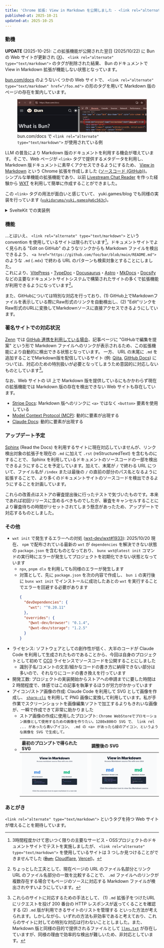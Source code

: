 ```yaml
---
title: 'Chrome 拡張: View in Markdown を公開しました - <link rel="alternate" type="text/markdown"> を使おう'
published-at: 2025-10-21
updated-at: 2025-10-25
---
```


### 動機
**UPDATE** (2025-10-25): この拡張機能が公開された翌日 (2025/10/22) に Bun の Web サイトが更新され ([X](https://x.com/bunjavascript/status/1980796044851245347))、 `<link rel="alternate" type="text/markdown">` のタグが削除された結果、 Bun のドキュメントで View in Markdown 拡張が機能しない状態となっています。

[bun.com/docs](https://bun.com/docs) のようないくつかの Web サイトで、 `<link rel="alternate" type="text/markdown" href="/foo.md">` の形のタグを用いて Markdown 版のページの存在を案内しています。

<figure>
  <img src="static/20251020-example-link-alternate-type-text-markdown.png" alt="bun.com/docs で &lt;link rel=&quot;alternate&quot; type=&quot;text/markdown&quot;&gt; が使用されている例">
  <figcaption>bun.com/docs で <code>&lt;link rel="alternate" type="text/markdown"&gt;</code> が使用されている例</figcaption>
</figure>

LLM の普及により Markdown 版のドキュメントを利用する機会が増えています。そこで、Web ページが `<link>` タグで提供するメタデータを利用し、 Markdown 版ドキュメントに素早くアクセスできるようにするため、 [View in Markdown](https://chromewebstore.google.com/detail/nklegbonbkblciabbopknmnjbfiapkec) という Chrome 拡張を作成しました ([ソースコード (GitHub)](https://github.com/yukidaruma/view-in-markdown))。  
シンプルな単機能の拡張機能であり、以前 [Livestream Chat Reader](./things-i-made-in-2025.md#livestream-chat-reader) を作った経験から [WXT](https://wxt.dev/) を利用して簡単に作成することができました。

この `<link>` タグの用法が面白いと感じていて、 yuki.games/blog でも同様の実装を行っています ([`yukidaruma/yuki.games@a6c563c`](https://github.com/yukidaruma/yuki.games/commit/b31b63bc71427ca255a5c38b01aad10a8fa95147#diff-b7310ac16ea84c71f28fa6506e4805b0ab2d64fedc19642dbb1497e816ecc269R13))。 

<details>
<summary>SvelteKit での実装例</summary>

例えば `/blog/[slug]` のようなページの route に対し `/blog/[slug].md/+server.ts` という [API route](https://svelte.dev/docs/kit/routing#server) を作成すれば、 `/blog/[slug].md` へのアクセス時に Markdown ファイルが表示されるように対応することができます。
```ts
// src/routes/blog/[slug].md/+server.ts
import { error, text } from '@sveltejs/kit';
import type { RequestHandler } from './$types';

export const GET: RequestHandler = async ({ params }) => {
	try {
		const slug = params.slug.replace(/[^a-zA-Z0-9-_]/g, ''); // Sanitize input to prevent directory traversal

		const markdownContent = await import(`../../../../blog.yuki.games/contents/${slug}.md?raw`);

		return text(markdownContent.default, {
			headers: {
				'Content-Type': 'text/markdown; charset=utf-8'
			}
		});
	} catch {
		return error(404, 'Post not found');
	}
};
```
</details>

### 機能
…とはいえ、 `<link rel="alternate" type="text/markdown">` という convention を使用しているサイトは限られています[^1]。ドキュメントサイトでよく見られる "Edit on GitHub" のようなリンクからも Markdown ファイルを検出できるよう、 `<a href="https://github.com/foo/bar/blob/main/README.md">` のような `.md` (`.mdx`) で終わる URL のパターンも検索対象とすることにしました。  
これにより、[VitePress](https://vitepress.dev/)・[TypeDoc](https://typedoc.org/)・[Docusaurus](https://docusaurus.io/)・[Astro](https://astro.build/)・[MkDocs](https://www.mkdocs.org/)・[Docsify](https://docsify.js.org/) などの主要なドキュメントサイトシステムで構築されたサイトの多くで拡張機能が利用できるようになっています[^2]。

また、GitHubについては特別な対応を行っており、(1) GitHub上でMarkdownファイルを表示している際にRaw形式のリンクを自動検出し、(2) "Edit"リンクをRaw形式のURLに変換してMarkdownソースに直接アクセスできるようにしています。

[^1]: 3時間程度かけて思いつく限りの主要なサービス・OSSプロジェクトのドキュメントサイトでテストを実施しましたが、 `<link rel="alternate" type="text/markdown">` を使用しているサイトは 3 つしか見つけることができませんでした (~~[Bun](https://bun.com/docs),~~ [Cloudflare](https://developers.cloudflare.com/), [Vercel](https://vercel.com/docs))。

[^2]: ちょっとした工夫として、現在ページの URL のファイル名部分とリンク URL のファイル名部分の一致を比較することで、 `.md` ファイルへのリンクが複数存在する場合でもページのソースに対応する Markdown ファイルが検出されやすいようにしています。

### 著名サイトでの対応状況
[Zenn](https://zenn.dev/) では [GitHub 連携を利用している場合](https://zenn.dev/zenn/articles/connect-to-github)、記事ページに "GitHubで編集を提案" という形で Markdown ファイルへのリンクが表示されるため、この拡張機能により自動的に検出できる状態となっています。
一方、 URL の末尾に `.md` を追加することでMarkdown版を配信しているサイト (例: [Qiita](https://qiita.com/), [GitHub Docs](https://docs.github.com/)) については、対応のための特別扱いが必要となってしまうため意図的に対応しないものとしています[^3]。

[^3]: これらのサイトに対応するための手法として、 (1) `.md` 拡張子をつけたURLにリクエストを投げ 200 番台の HTTP レスポンスが返ってくることを確認する (2) `.md` 版が利用できるサイトのリストを管理する といった方法が考えられます。しかしながら、いずれの方法も非効率であると考えており、これらのサイトに対しての特別な対応は行わないこととしました。また、 Markdown 版と同様の目的で提供されるファイルとして [`llms.txt`](https://llmstxt.org) が存在していますが、同様の理由で効率的な検出が難しいため、非対応としています。

なお、Web サイトの UI 上で Markdown 版を提供しているにもかかわらず現在の拡張機能では Markdown 版の存在を検出できない Web サイトも存在しています。
- [Stripe Docs](https://docs.stripe.com/get-started/development-environment): Markdown 版へのリンクに `<a>` ではなく `<button>` 要素を使用している
- [Model Context Protocol (MCP)](https://modelcontextprotocol.io/docs/getting-started/intro): 動的に要素が出現する
- [Claude Docs](https://docs.claude.com/en/docs/intro): 動的に要素が出現する

### アップデート予定
[Sphinx](https://www.sphinx-doc.org/en/master/) (Read the Docs) を利用するサイトに現在対応していませんが、リンク検出対象の拡張子を現在の `.md` に加えて `.rst` (reStructuredText) を含むものにすることで、 Sphinx を利用しているドキュメントのソースコードの一部を検出できるようにすることを予定しています。加えて、末尾が `/` で終わる URL について、ファイル名が `/index` または最後の `/` の直前の部分のパス名となるように拡張することで、より多くのドキュメントサイトのソースコードを検出できるようにすることを計画しています。

これらの改善点はストアの審査提出後に行ったテストで気づいたものです。本来であれば初回リリースに含めるべきものでしたが、審査をキャンセルすることにより審査待ちの時間がリセットされてしまう懸念があったため、アップデートで対応するものとしました。

### その他
- `wxt init` で発生するエラーへの対処 ([wxt-dev/wxt#1933](https://github.com/wxt-dev/wxt/issues/1933)): 2025/10/20 現在、 `npm` で配布されている最新の `wxt` が `dependencies` を解決できない状態の `package.json` を含むものとなっており、 `bunx wxt@latest init` コマンドの実行時にエラーが発生してプロジェクトを初期化できない状態となっています
  - `npx`, `pnpm dlx` を利用しても同様のエラーが発生します
  - 対策として、先に `package.json` を次の内容で作成し、 `bun i` の実行後に `bunx wxt init` でインストールに成功したあとの `wxt` を実行することでエラーを回避する必要があります
    ```json
    {
      "devDependencies": {
        "wxt": "^0.20.11"
      },
      "overrides": {
        "@wxt-dev/browser": "0.1.4",
        "@wxt-dev/storage": "1.2.5"
      }
    }
    ```
- ライセンス: ソフトウェアとしての創作性が低く、大半のコードが Claude Code を利用して生成されたものであることから、今回は自身のプロジェクトとして初めて [CC0](https://creativecommons.org/publicdomain/zero/1.0/deed.ja) ライセンスでソースコードを公開することにしました
  - 識別子名/コメントの文言/細かなコードの書き方に納得できない部分は多いので、それなりにコードの書き換えを行っています
- 開発工数: プロジェクトの実装開始からストアへの申請までに要した時間は 2 時間程度で、体感ではこの記事を執筆するほうが労力がかかっています
- アイコン/ストア画像の作成: Claude Code を利用して SVG として画像を作成し、 [`sharp-cli`](https://www.npmjs.com/package/sharp-cli) を利用して PNG 画像に変換して利用しています。私が手作業でスクリーンショットを画像編集ソフトで加工するよりもきれいな画像が、一瞬で作成できて非常に助かりました
  - ストア画像の作成に使用したプロンプト: `Chrome WebStoreでプロモーション画像として使用するための画像を作りたい。1280x800の SVG で、 link rel ... があったら青いアイコン、 .md の <a> があったら緑のアイコン、というような画像を SVG で生成して。`
  - | 最初のプロンプトで得られた SVG | 調整後の SVG |
    |--------|--------|
    | ![最初のプロンプトで得られたストア画像](static/20251020-webstore-image-original.svg) | ![調整を加え、最終的に使用したストア画像](static/20251020-webstore-image-final.svg) |

### あとがき
`<link rel="alternate" type="text/markdown">` というタグを持つ Web サイトが増えることを期待しています。
